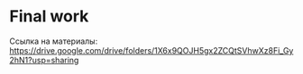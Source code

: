 # Final work

Ссылка на материалы: https://drive.google.com/drive/folders/1X6x9QOJH5gx2ZCQtSVhwXz8Fi_Gy2hN1?usp=sharing

